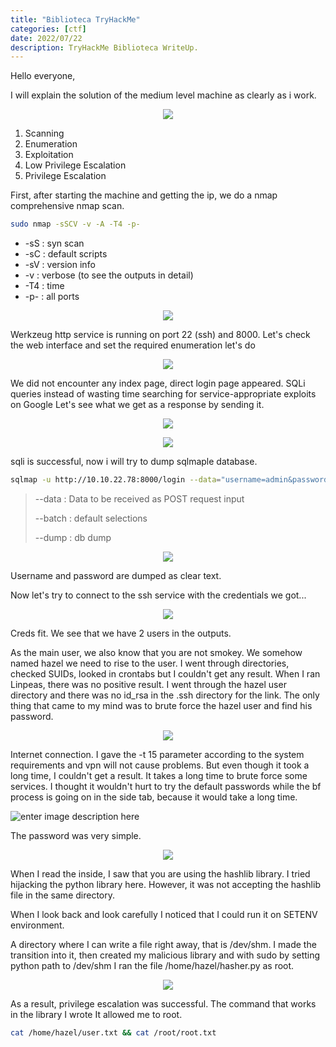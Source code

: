 ```yaml
---
title: "Biblioteca TryHackMe"
categories: [ctf]
date: 2022/07/22
description: TryHackMe Biblioteca WriteUp.
---
```

Hello everyone,

I will explain the solution of the medium level machine as clearly as i work.

<p align="center">
  <img src="https://miro.medium.com/max/620/1*ruqFUGzYnzS0tnhkWbC_zQ.png">
</p>


 1. Scanning
 2.   Enumeration 
 3.  Exploitation 
 4.  Low Privilege Escalation 
 5.   Privilege Escalation

First, after starting the machine and getting the ip, we do a nmap comprehensive nmap scan.
```bash
sudo nmap -sSCV -v -A -T4 -p-
```


- -sS  : syn scan
- -sC : default scripts
- -sV : version info
- -v : verbose (to see the outputs in detail)
- -T4 : time
- -p- : all ports


<p align="center">
  <img src="https://i.hizliresim.com/qalezm4.png">
</p>

Werkzeug http service is running on port 22 (ssh) and 8000.
Let's check the web interface and set the required enumeration
let's do

<p align="center">
  <img src="https://i.hizliresim.com/i293uzf.png">
</p>

We did not encounter any index page, direct login page appeared.
SQLi queries instead of wasting time searching for service-appropriate exploits on Google
Let's see what we get as a response by sending it.

<p align="center">
  <img src="https://i.hizliresim.com/z324dkq.png">
</p>

<p align="center">
  <img src="https://i.hizliresim.com/5f46lbx.png">
</p>

sqli is successful, now i will try to dump sqlmaple database.

```bash
sqlmap -u http://10.10.22.78:8000/login --data="username=admin&password=admin" --batch --dump
```
 

> --data : Data to be received as POST request input
> 
> --batch : default selections
> 
> --dump : db dump


<p align="center">
  <img src="https://i.hizliresim.com/po6s6bz.png">
</p>

Username and password are dumped as clear text.

Now let's try to connect to the ssh service with the credentials we got...


<p align="center">
  <img src="https://i.hizliresim.com/2iyphdd.png">
</p>


Creds fit. We see that we have 2 users in the outputs.

As the main user, we also know that you are not smokey. We somehow named hazel
we need to rise to the user. I went through directories, checked SUIDs, looked in crontabs
but I couldn't get any result. When I ran Linpeas, there was no positive result.
I went through the hazel user directory and there was no id_rsa in the .ssh directory for the link.
The only thing that came to my mind was to brute force the hazel user and find his password.

<p align="center">
  <img src="https://i.hizliresim.com/5b54ie7.png">
</p>

Internet connection. I gave the -t 15 parameter according to the system requirements and vpn will not cause problems.
But even though it took a long time, I couldn't get a result.
It takes a long time to brute force some services.
I thought it wouldn't hurt to try the default passwords while the bf process is going on in the side tab,
because it would take a long time.

![enter image description here](https://i.hizliresim.com/t4vt0wh.png)

The password was very simple.

<p align="center">
  <img src="https://i.hizliresim.com/ij64q8m.png">
</p>

When I read the inside, I saw that you are using the hashlib library.
I tried hijacking the python library here.
However, it was not accepting the hashlib file in the same directory.

When I look back and look carefully
I noticed that I could run it on SETENV environment.

A directory where I can write a file right away, that is /dev/shm.
I made the transition into it, then created my malicious library and
with sudo by setting python path to /dev/shm
I ran the file /home/hazel/hasher.py as root.




<p align="center">
  <img src="https://i.hizliresim.com/oytxfmt.png">
</p>

As a result, privilege escalation was successful.
The command that works in the library I wrote
It allowed me to root.

```bash
cat /home/hazel/user.txt && cat /root/root.txt
```
